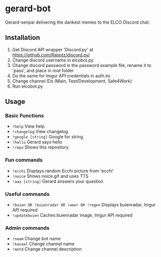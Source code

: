 # gerard-bot
Gerard-senpai delivering the dankest memes to the ELCO Discord chat.

## Installation
1. Get Discord API wrapper 'Discord.py' at https://github.com/Rapptz/discord.py/
2. Change discord username in elcobot.py
3. Change discord password in the password example file, rename it to 'pass', and place in root folder
4. Do the same for Imgur API credentials in auth.ini
5. Change channel IDs (Main, Test/Development, Safe4Work)
6. Run elcobot.py

## Usage
### Basic Functions
- `!help` View help
- `!changelog` View changelog 
- `!google [string]` Google for string
- `!hallo` Gerard says hello
- `!repo` Shows this repository

### Fun commands
- `!ecchi` Displays random Ecchi picture from 'ecchi'
- `!noice` Shows noice.gif and uses TTS
- `!aaa [string]` Gerard answers your question

### Useful commands
- `!buien OR !buienradar OR !weer OR !regen` Displays buienradar, Imgur API required
- `!updatebuien` Caches buienradar image, Imgur API required

### Admin commands
- `!naam` Change bot name
- `!kanaal` Change channel name
- `!motd` Change channel description



